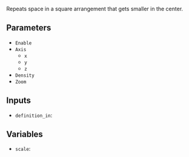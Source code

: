 Repeats space in a square arrangement that gets smaller in the center.

## Parameters

* `Enable`
* `Axis`
  * `x`
  * `y`
  * `z`
* `Density`
* `Zoom`

## Inputs

* `definition_in`: 

## Variables

* `scale`: 
